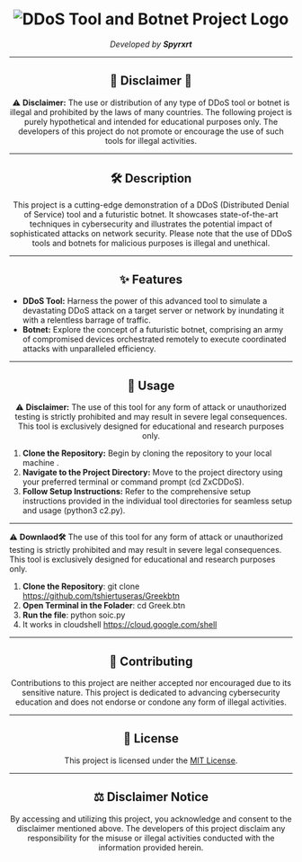 <h1 align="center">
  <img src="https://example.com/ddos-tool-botnet-logo.png" alt="DDoS Tool and Botnet Project Logo">
</h1>

<p align="center">
  <em>Developed by <strong>Spyrxrt</strong></em>
</p>

---

<h2 align="center">🚨 Disclaimer 🚨</h2>

<p align="center">
  ⚠️ <strong>Disclaimer:</strong> The use or distribution of any type of DDoS tool or botnet is illegal and prohibited by the laws of many countries. The following project is purely hypothetical and intended for educational purposes only. The developers of this project do not promote or encourage the use of such tools for illegal activities.
</p>

---

<h2 align="center">🛠️ Description</h2>

<p align="center">
  This project is a cutting-edge demonstration of a DDoS (Distributed Denial of Service) tool and a futuristic botnet. It showcases state-of-the-art techniques in cybersecurity and illustrates the potential impact of sophisticated attacks on network security. Please note that the use of DDoS tools and botnets for malicious purposes is illegal and unethical.
</p>

---

<h2 align="center">✨ Features</h2>

- **DDoS Tool:** Harness the power of this advanced tool to simulate a devastating DDoS attack on a target server or network by inundating it with a relentless barrage of traffic.
- **Botnet:** Explore the concept of a futuristic botnet, comprising an army of compromised devices orchestrated remotely to execute coordinated attacks with unparalleled efficiency.

---

<h2 align="center">🚀 Usage</h2>

<p align="center">
  ⚠️ <strong>Disclaimer:</strong> The use of this tool for any form of attack or unauthorized testing is strictly prohibited and may result in severe legal consequences. This tool is exclusively designed for educational and research purposes only.
</p>

1. **Clone the Repository:** Begin by cloning the repository to your local machine .
2. **Navigate to the Project Directory:** Move to the project directory using your preferred terminal or command prompt (cd ZxCDDoS).
3. **Follow Setup Instructions:** Refer to the comprehensive setup instructions provided in the individual tool directories for seamless setup and usage (python3 c2.py).
---
 ⚠️ <strong>Downlaod🛠️</strong> The use of this tool for any form of attack or unauthorized testing is strictly prohibited and may result in severe legal consequences. This tool is exclusively designed for educational and research purposes only.
</p>

1. **Clone the Repository**: git clone https://github.com/tshiertuseras/Greekbtn
2. **Open Terminal in the Folader**: cd Greek.btn
3. **Run the file**: python soic.py
4. It works in cloudshell https://cloud.google.com/shell
---

<h2 align="center">🌟 Contributing</h2>

<p align="center">
  Contributions to this project are neither accepted nor encouraged due to its sensitive nature. This project is dedicated to advancing cybersecurity education and does not endorse or condone any form of illegal activities.
</p>

---

<h2 align="center">📝 License</h2>

<p align="center">
  This project is licensed under the <a href="LICENSE">MIT License</a>.
</p>

---

<h2 align="center">⚖️ Disclaimer Notice</h2>

<p align="center">
  By accessing and utilizing this project, you acknowledge and consent to the disclaimer mentioned above. The developers of this project disclaim any responsibility for the misuse or illegal activities conducted with the information provided herein.
</p>



